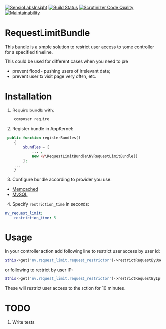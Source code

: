 [![SensioLabsInsight](https://insight.sensiolabs.com/projects/f5a67663-c028-4e4f-90c9-1cdf8152253e/mini.png)](https://insight.sensiolabs.com/projects/f5a67663-c028-4e4f-90c9-1cdf8152253e) [![Build Status](https://travis-ci.org/NovikovViktor/RequestLimitBundle.svg?branch=master)](https://travis-ci.org/NovikovViktor/RequestLimitBundle) [![Scrutinizer Code Quality](https://scrutinizer-ci.com/g/NovikovViktor/RequestLimitBundle/badges/quality-score.png?b=master)](https://scrutinizer-ci.com/g/NovikovViktor/RequestLimitBundle/?branch=master) [![Maintainability](https://api.codeclimate.com/v1/badges/04d63d9f536e077027b0/maintainability)](https://codeclimate.com/github/NovikovViktor/RequestLimitBundle/maintainability) 

RequestLimitBundle
==========================

This bundle is a simple solution to restrict user access
to some controller for a specified timeline.

This could be used for different cases when you need to pre

- prevent flood - pushing users of irrelevant data;
- prevent user to visit page very often, etc.

Installation
=============

1) Require bundle with:
```bash
    composer require 
```

2) Register bundle in AppKernel:
```php
 public function registerBundles()
    {
        $bundles = [
            ... ,
            new NV\RequestLimitBundle\NVRequestLimitBundle()
        ];
    ...
    }
```

3) Configure bundle according to provider you use:
 - [Memcached](https://github.com/NovikovViktor/RequestLimitBundle/blob/master/Resources/docs/memcached.md)
 - [MySQL](https://github.com/NovikovViktor/RequestLimitBundle/blob/master/Resources/docs/mysql.md)

4) Specify `restriction_time` in seconds:
```yml
nv_request_limit:
    restriction_time: 5
```

Usage
=============

In your controller action add following line to restrict user access by user id:
```php
$this->get('nv.request_limit.request_restrictor')->restrictRequestByUserId($userId);
```
or following to restrict by user IP:
```php
$this->get('nv.request_limit.request_restrictor')->restrictRequestByIp($userIp);
```

These will restrict user access to the action for 10 minutes.

TODO
=========

1) Write tests
